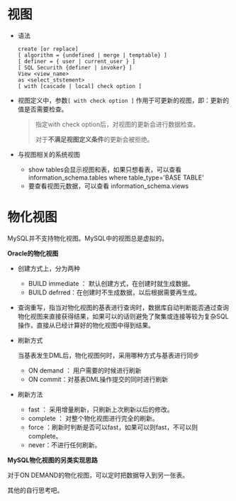 # 视图

- 语法

  ```
  create [or replace]
  [ algorithm = {undefined | merge | temptable} ]
  [ definer = { user | current_user } ]
  [ SQL Securith {definer | invoker} ]
  View <view_name>
  as <select_ststement>
  [ with [cascade | local] check option ]
  ```



- 视图定义中，参数`[ with check option ]` 作用于可更新的视图，即：更新的值是否需要检查。

  > 指定with check option后，对视图的更新会进行数据检查。
  >
  > 对于**不满足视图定义条件**的更新会被拒绝。

- 与视图相关的系统视图
  - show tables会显示视图和表，如果只想看表，可以查看information_schema.tables where table_type='BASE TABLE'
  - 要查看视图元数据，可以查看 information_schema.views



# 物化视图

MySQL并不支持物化视图。MySQL中的视图总是虚拟的。



**Oracle的物化视图**

- 创建方式上，分为两种

  - BUILD immediate ： 默认创建方式，在创建时就生成数据。
  - BUILD defrred：在创建时不生成数据，以后根据需要再生成。

- 查询重写，指当对物化视图的基表进行查询时，数据库自动判断能否通过查询物化视图来直接获得结果，如果可以的话则避免了聚集或连接等较为复杂SQL操作，直接从已经计算好的物化视图中得到结果。

- 刷新方式

  当基表发生DML后，物化视图何时，采用哪种方式与基表进行同步

  - ON demand ： 用户需要的时候进行刷新
  - ON commit：对基表DML操作提交的同时进行刷新

- 刷新方法

  - fast ： 采用增量刷新，只刷新上次刷新以后的修改。
  - complete ： 对整个物化视图进行完全的刷新。
  - force ：刷新时判断是否可以fast，如果可以则fast，不可以则complete。
  - never：不进行任何刷新。

**MySQL物化视图的另类实现思路**

对于ON DEMAND的物化视图，可以定时把数据导入到另一张表。

其他的自行思考吧。

